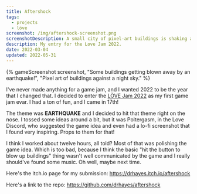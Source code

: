 ```yaml
---
title: Aftershock
tags:
  - projects
  - löve
screenshot: /img/aftershock-screenshot.png
screenshotDescription: A small city of pixel-art buildings is shaking apart in an earthquake while some small, squat houses sit off to the right, untouched by the damage... so far.
description: My entry for the Love Jam 2022.
date: 2022-03-04
updated: 2022-05-31
---
```


{% gameScreenshot screenshot, "Some buildings getting blown away by an earthquake!", "Pixel art of buildings against a night sky." %}

I've never made anything for a game jam, and I wanted 2022 to be the year that I changed that. I decided to enter the [LÖVE Jam 2022](https://itch.io/jam/love2d-jam-2022) as my first game jam evar. I had a ton of fun, and I came in 17th!

The theme was **EARTHQUAKE** and I decided to hit that theme right on the nose. I tossed some ideas around a bit, but it was Poltergasm, in the Love Discord, who suggested the game idea and even had a lo-fi screenshot that I found very inspiring. Props to them for that!

I think I worked about twelve hours, all told? Most of that was polishing the game idea. Which is too bad, because I think the basic "hit the button to blow up buildings" thing wasn't well communicated by the game and I really should've found some music. Oh well, maybe next time.

Here's the itch.io page for my submission: https://drhayes.itch.io/aftershock

Here's a link to the repo: https://github.com/drhayes/aftershock
